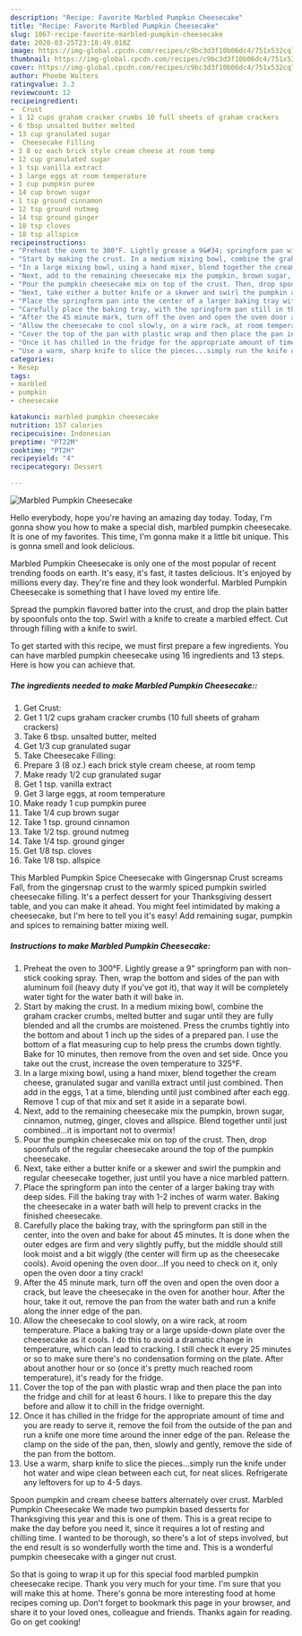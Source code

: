 ```yaml
---
description: "Recipe: Favorite Marbled Pumpkin Cheesecake"
title: "Recipe: Favorite Marbled Pumpkin Cheesecake"
slug: 1067-recipe-favorite-marbled-pumpkin-cheesecake
date: 2020-03-25T23:18:49.018Z
image: https://img-global.cpcdn.com/recipes/c9bc3d3f10b06dc4/751x532cq70/marbled-pumpkin-cheesecake-recipe-main-photo.jpg
thumbnail: https://img-global.cpcdn.com/recipes/c9bc3d3f10b06dc4/751x532cq70/marbled-pumpkin-cheesecake-recipe-main-photo.jpg
cover: https://img-global.cpcdn.com/recipes/c9bc3d3f10b06dc4/751x532cq70/marbled-pumpkin-cheesecake-recipe-main-photo.jpg
author: Phoebe Walters
ratingvalue: 3.3
reviewcount: 12
recipeingredient:
-  Crust
- 1 12 cups graham cracker crumbs 10 full sheets of graham crackers
- 6 tbsp unsalted butter melted
- 13 cup granulated sugar
-  Cheesecake Filling
- 3 8 oz each brick style cream cheese at room temp
- 12 cup granulated sugar
- 1 tsp vanilla extract
- 3 large eggs at room temperature
- 1 cup pumpkin puree
- 14 cup brown sugar
- 1 tsp ground cinnamon
- 12 tsp ground nutmeg
- 14 tsp ground ginger
- 18 tsp cloves
- 18 tsp allspice
recipeinstructions:
- "Preheat the oven to 300°F. Lightly grease a 9&#34; springform pan with non-stick cooking spray. Then, wrap the bottom and sides of the pan with aluminum foil (heavy duty if you&#39;ve got it), that way it will be completely water tight for the water bath it will bake in."
- "Start by making the crust. In a medium mixing bowl, combine the graham cracker crumbs, melted butter and sugar until they are fully blended and all the crumbs are moistened. Press the crumbs tightly into the bottom and about 1 inch up the sides of a prepared pan. I use the bottom of a flat measuring cup to help press the crumbs down tightly. Bake for 10 minutes, then remove from the oven and set side. Once you take out the crust, increase the oven temperature to 325°F."
- "In a large mixing bowl, using a hand mixer, blend together the cream cheese, granulated sugar and vanilla extract until just combined. Then add in the eggs, 1 at a time, blending until just combined after each egg. Remove 1 cup of that mix and set it aside in a separate bowl."
- "Next, add to the remaining cheesecake mix the pumpkin, brown sugar, cinnamon, nutmeg, ginger, cloves and allspice. Blend together until just combined...it is important not to overmix!"
- "Pour the pumpkin cheesecake mix on top of the crust. Then, drop spoonfuls of the regular cheesecake around the top of the pumpkin cheesecake."
- "Next, take either a butter knife or a skewer and swirl the pumpkin and regular cheesecake together, just until you have a nice marbled pattern."
- "Place the springform pan into the center of a larger baking tray with deep sides. Fill the baking tray with 1-2 inches of warm water. Baking the cheesecake in a water bath will help to prevent cracks in the finished cheesecake."
- "Carefully place the baking tray, with the springform pan still in the center, into the oven and bake for about 45 minutes. It is done when the outer edges are firm and very slightly puffy, but the middle should still look moist and a bit wiggly (the center will firm up as the cheesecake cools). Avoid opening the oven door...If you need to check on it, only open the oven door a tiny crack!"
- "After the 45 minute mark, turn off the oven and open the oven door a crack, but leave the cheesecake in the oven for another hour. After the hour, take it out, remove the pan from the water bath and run a knife along the inner edge of the pan."
- "Allow the cheesecake to cool slowly, on a wire rack, at room temperature. Place a baking tray or a large upside-down plate over the cheesecake as it cools. I do this to avoid a dramatic change in temperature, which can lead to cracking. I still check it every 25 minutes or so to make sure there&#39;s no condensation forming on the plate. After about another hour or so (once it&#39;s pretty much reached room temperature), it&#39;s ready for the fridge."
- "Cover the top of the pan with plastic wrap and then place the pan into the fridge and chill for at least 6 hours. I like to prepare this the day before and allow it to chill in the fridge overnight."
- "Once it has chilled in the fridge for the appropriate amount of time and you are ready to serve it, remove the foil from the outside of the pan and run a knife one more time around the inner edge of the pan. Release the clamp on the side of the pan, then, slowly and gently, remove the side of the pan from the bottom."
- "Use a warm, sharp knife to slice the pieces...simply run the knife under hot water and wipe clean between each cut, for neat slices. Refrigerate any leftovers for up to 4-5 days."
categories:
- Resep
tags:
- marbled
- pumpkin
- cheesecake

katakunci: marbled pumpkin cheesecake
nutrition: 157 calories
recipecuisine: Indonesian
preptime: "PT22M"
cooktime: "PT2H"
recipeyield: "4"
recipecategory: Dessert

---
```



![Marbled Pumpkin Cheesecake](https://img-global.cpcdn.com/recipes/c9bc3d3f10b06dc4/751x532cq70/marbled-pumpkin-cheesecake-recipe-main-photo.jpg)

Hello everybody, hope you're having an amazing day today. Today, I'm gonna show you how to make a special dish, marbled pumpkin cheesecake. It is one of my favorites. This time, I'm gonna make it a little bit unique. This is gonna smell and look delicious.

Marbled Pumpkin Cheesecake is only one of the most popular of recent trending foods on earth. It's easy, it's fast, it tastes delicious. It's enjoyed by millions every day. They're fine and they look wonderful. Marbled Pumpkin Cheesecake is something that I have loved my entire life.

Spread the pumpkin flavored batter into the crust, and drop the plain batter by spoonfuls onto the top. Swirl with a knife to create a marbled effect. Cut through filling with a knife to swirl.


To get started with this recipe, we must first prepare a few ingredients. You can have marbled pumpkin cheesecake using 16 ingredients and 13 steps. Here is how you can achieve that.

##### The ingredients needed to make Marbled Pumpkin Cheesecake::

1. Get  Crust:
1. Get 1 1/2 cups graham cracker crumbs (10 full sheets of graham crackers)
1. Take 6 tbsp. unsalted butter, melted
1. Get 1/3 cup granulated sugar
1. Take  Cheesecake Filling:
1. Prepare 3 (8 oz.) each brick style cream cheese, at room temp
1. Make ready 1/2 cup granulated sugar
1. Get 1 tsp. vanilla extract
1. Get 3 large eggs, at room temperature
1. Make ready 1 cup pumpkin puree
1. Take 1/4 cup brown sugar
1. Take 1 tsp. ground cinnamon
1. Take 1/2 tsp. ground nutmeg
1. Take 1/4 tsp. ground ginger
1. Get 1/8 tsp. cloves
1. Take 1/8 tsp. allspice


This Marbled Pumpkin Spice Cheesecake with Gingersnap Crust screams Fall, from the gingersnap crust to the warmly spiced pumpkin swirled cheesecake filling. It&#39;s a perfect dessert for your Thanksgiving dessert table, and you can make it ahead. You might feel intimidated by making a cheesecake, but I&#39;m here to tell you it&#39;s easy! Add remaining sugar, pumpkin and spices to remaining batter mixing well. 

##### Instructions to make Marbled Pumpkin Cheesecake:

1. Preheat the oven to 300°F. Lightly grease a 9&#34; springform pan with non-stick cooking spray. Then, wrap the bottom and sides of the pan with aluminum foil (heavy duty if you&#39;ve got it), that way it will be completely water tight for the water bath it will bake in.
1. Start by making the crust. In a medium mixing bowl, combine the graham cracker crumbs, melted butter and sugar until they are fully blended and all the crumbs are moistened. Press the crumbs tightly into the bottom and about 1 inch up the sides of a prepared pan. I use the bottom of a flat measuring cup to help press the crumbs down tightly. Bake for 10 minutes, then remove from the oven and set side. Once you take out the crust, increase the oven temperature to 325°F.
1. In a large mixing bowl, using a hand mixer, blend together the cream cheese, granulated sugar and vanilla extract until just combined. Then add in the eggs, 1 at a time, blending until just combined after each egg. Remove 1 cup of that mix and set it aside in a separate bowl.
1. Next, add to the remaining cheesecake mix the pumpkin, brown sugar, cinnamon, nutmeg, ginger, cloves and allspice. Blend together until just combined...it is important not to overmix!
1. Pour the pumpkin cheesecake mix on top of the crust. Then, drop spoonfuls of the regular cheesecake around the top of the pumpkin cheesecake.
1. Next, take either a butter knife or a skewer and swirl the pumpkin and regular cheesecake together, just until you have a nice marbled pattern.
1. Place the springform pan into the center of a larger baking tray with deep sides. Fill the baking tray with 1-2 inches of warm water. Baking the cheesecake in a water bath will help to prevent cracks in the finished cheesecake.
1. Carefully place the baking tray, with the springform pan still in the center, into the oven and bake for about 45 minutes. It is done when the outer edges are firm and very slightly puffy, but the middle should still look moist and a bit wiggly (the center will firm up as the cheesecake cools). Avoid opening the oven door...If you need to check on it, only open the oven door a tiny crack!
1. After the 45 minute mark, turn off the oven and open the oven door a crack, but leave the cheesecake in the oven for another hour. After the hour, take it out, remove the pan from the water bath and run a knife along the inner edge of the pan.
1. Allow the cheesecake to cool slowly, on a wire rack, at room temperature. Place a baking tray or a large upside-down plate over the cheesecake as it cools. I do this to avoid a dramatic change in temperature, which can lead to cracking. I still check it every 25 minutes or so to make sure there&#39;s no condensation forming on the plate. After about another hour or so (once it&#39;s pretty much reached room temperature), it&#39;s ready for the fridge.
1. Cover the top of the pan with plastic wrap and then place the pan into the fridge and chill for at least 6 hours. I like to prepare this the day before and allow it to chill in the fridge overnight.
1. Once it has chilled in the fridge for the appropriate amount of time and you are ready to serve it, remove the foil from the outside of the pan and run a knife one more time around the inner edge of the pan. Release the clamp on the side of the pan, then, slowly and gently, remove the side of the pan from the bottom.
1. Use a warm, sharp knife to slice the pieces...simply run the knife under hot water and wipe clean between each cut, for neat slices. Refrigerate any leftovers for up to 4-5 days.


Spoon pumpkin and cream cheese batters alternately over crust. Marbled Pumpkin Cheesecake We made two pumpkin based desserts for Thanksgiving this year and this is one of them. This is a great recipe to make the day before you need it, since it requires a lot of resting and chilling time. I wanted to be thorough, so there&#39;s a lot of steps involved, but the end result is so wonderfully worth the time and. This is a wonderful pumpkin cheesecake with a ginger nut crust. 

So that is going to wrap it up for this special food marbled pumpkin cheesecake recipe. Thank you very much for your time. I'm sure that you will make this at home. There's gonna be more interesting food at home recipes coming up. Don't forget to bookmark this page in your browser, and share it to your loved ones, colleague and friends. Thanks again for reading. Go on get cooking!
